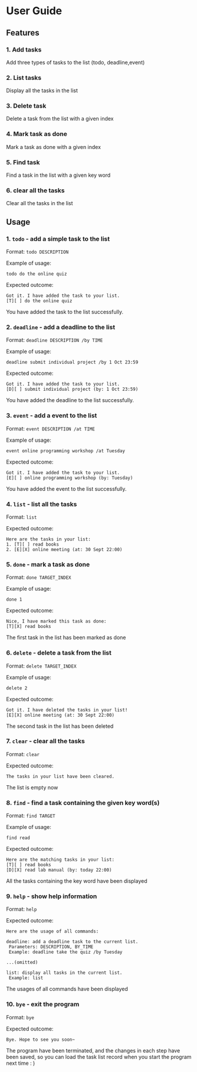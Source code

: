 # User Guide

## Features 

### 1. Add tasks

 Add three types of tasks to the list (todo, deadline,event)

### 2. List tasks

 Display all the tasks in the list

### 3. Delete task
 Delete a task from the list with a given index

### 4. Mark task as done
 Mark a task as done with a given index

### 5. Find task
 Find a task in the list with a given key word

### 6. clear all the tasks
 Clear all the tasks in the list


## Usage

### 1. `todo` - add a simple task to the list

Format: `todo DESCRIPTION`

Example of usage: 

`todo do the online quiz`

Expected outcome:

```
Got it. I have added the task to your list.
[T][ ] do the online quiz
```

You have added the task to the list successfully.

### 2. `deadline` - add a deadline to the list

Format: `deadline DESCRIPTION /by TIME`

Example of usage:

`deadline submit individual project /by 1 Oct 23:59`

Expected outcome:

```
Got it. I have added the task to your list.
[D][ ] submit individual project (by: 1 Oct 23:59)
```

You have added the deadline to the list successfully.

### 3. `event` - add a event to the list

Format: `event DESCRIPTION /at TIME`

Example of usage:

`event online programming workshop /at Tuesday`

Expected outcome:

```
Got it. I have added the task to your list.
[E][ ] online programming workshop (by: Tuesday)
```

You have added the event to the list successfully.

### 4. `list` - list all the tasks

Format: `list`

Expected outcome:

```
Here are the tasks in your list:
1. [T][ ] read books
2. [E][X] online meeting (at: 30 Sept 22:00)
```

### 5. `done` - mark a task as done

Format: `done TARGET_INDEX`

Example of usage:

`done 1`

Expected outcome:

```
Nice, I have marked this task as done:
[T][X] read books
```
The first task in the list has been marked as done

### 6. `delete` - delete a task from the list

Format: `delete TARGET_INDEX`

Example of usage:

`delete 2`

Expected outcome:

```
Got it. I have deleted the tasks in your list!
[E][X] online meeting (at: 30 Sept 22:00)
```
The second task in the list has been deleted

### 7. `clear` - clear all the tasks

Format: `clear`

Expected outcome:

```
The tasks in your list have been cleared.
```
The list is empty now

### 8. `find` - find a task containing the given key word(s)

Format: `find TARGET`

Example of usage:

`find read`

Expected outcome:

```
Here are the matching tasks in your list:
[T][ ] read books
[D][X] read lab manual (by: today 22:00)
```
All the tasks containing the key word have been displayed

### 9. `help` - show help information

Format: `help`

Expected outcome:

```
Here are the usage of all commands:

deadline: add a deadline task to the current list.
 Parameters: DESCRIPTION, BY_TIME
 Example: deadline take the quiz /by Tuesday

...(omitted)

list: display all tasks in the current list.
 Example: list
```
The usages of all commands have been displayed

### 10. `bye` - exit the program

Format: `bye`

Expected outcome:

```
Bye. Hope to see you soon~
```
The program have been terminated, and the changes in each step have been saved, so you can
load the task list record when you start the program next time : )

